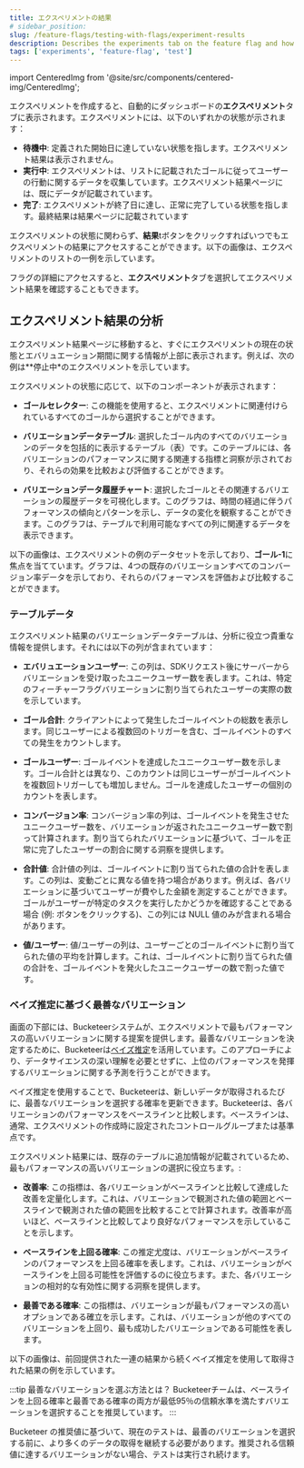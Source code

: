```yaml
---
title: エクスペリメントの結果
# sidebar_position: 
slug: /feature-flags/testing-with-flags/experiment-results
description: Describes the experiments tab on the feature flag and how to link feature flags to experiments.
tags: ['experiments', 'feature-flag', 'test']
---
```


import CenteredImg from '@site/src/components/centered-img/CenteredImg';

エクスペリメントを作成すると、自動的にダッシュボードの**エクスペリメント**タブに表示されます。エクスペリメントには、以下のいずれかの状態が示されます：

- **待機中**: 定義された開始日に達していない状態を指します。エクスペリメント結果は表示されません。
- **実行中**: エクスペリメントは、リストに記載されたゴールに従ってユーザーの行動に関するデータを収集しています。エクスペリメント結果ページには、既にデータが記載されています。 
- **完了**: エクスペリメントが終了日に達し、正常に完了している状態を指します。最終結果は結果ページに記載されています

エクスペリメントの状態に関わらず、**結果**tボタンをクリックすればいつでもエクスペリメントの結果にアクセスすることができます。以下の画像は、エクスペリメントのリストの一例を示しています。

<CenteredImg
  imgURL="img/feature-flags/using-experiments/experiments-list.png"
  alt="List of experiments"
  wSize="550px"
/>

フラグの詳細にアクセスすると、**エクスペリメント**タブを選択してエクスペリメント結果を確認することもできます。

## エクスペリメント結果の分析

エクスペリメント結果ページに移動すると、すぐにエクスペリメントの現在の状態とエバリュエーション期間に関する情報が上部に表示されます。例えば、次の例は**停止中*のエクスペリメントを示しています。

<CenteredImg
  imgURL="img/feature-flags/using-experiments/stopped-experiment.png"
  alt="Stopped experiment."
/>

エクスペリメントの状態に応じて、以下のコンポーネントが表示されます：

- **ゴールセレクター**: この機能を使用すると、エクスペリメントに関連付けられているすべてのゴールから選択することができます。

- **バリエーションデータテーブル**: 選択したゴール内のすべてのバリエーションのデータを包括的に表示するテーブル（表）です。このテーブルには、各バリエーションのパフォーマンスに関する関連する指標と洞察が示されており、それらの効果を比較および評価することができます。

- **バリエーションデータ履歴チャート**: 選択したゴールとその関連するバリエーションの履歴データを可視化します。このグラフは、時間の経過に伴うパフォーマンスの傾向とパターンを示し、データの変化を観察することができます。このグラフは、テーブルで利用可能なすべての列に関連するデータを表示できます。


以下の画像は、エクスペリメントの例のデータセットを示しており、**ゴール-1**に焦点を当てています。グラフは、4つの既存のバリエーションすべてのコンバージョン率データを示しており、それらのパフォーマンスを評価および比較することができます。

<CenteredImg
  imgURL="img/feature-flags/using-experiments/experiments-1.png"
  alt="First portion of experiment panel"
  borderWidth="1px"
/>

### テーブルデータ

エクスペリメント結果のバリエーションデータテーブルは、分析に役立つ貴重な情報を提供します。それには以下の列が含まれています：

- **エバリュエーションユーザー**: この列は、SDKリクエスト後にサーバーからバリエーションを受け取ったユニークユーザー数を表します。これは、特定のフィーチャーフラグバリエーションに割り当てられたユーザーの実際の数を示しています。

- **ゴール合計**: クライアントによって発生したゴールイベントの総数を表示します。同じユーザーによる複数回のトリガーを含む、ゴールイベントのすべての発生をカウントします。

- **ゴールユーザー**: ゴールイベントを達成したユニークユーザー数を示します。ゴール合計とは異なり、このカウントは同じユーザーがゴールイベントを複数回トリガーしても増加しません。ゴールを達成したユーザーの個別のカウントを表します。

- **コンバージョン率**: コンバージョン率の列は、ゴールイベントを発生させたユニークユーザー数を、バリエーションが返されたユニークユーザー数で割って計算されます。割り当てられたバリエーションに基づいて、ゴールを正常に完了したユーザーの割合に関する洞察を提供します。

- **合計値**: 合計値の列は、ゴールイベントに割り当てられた値の合計を表します。この列は、変動ごとに異なる値を持つ場合があります。例えば、各バリエーションに基づいてユーザーが費やした金額を測定することができます。ゴールがユーザーが特定のタスクを実行したかどうかを確認することである場合 (例: ボタンをクリックする)、この列には NULL 値のみが含まれる場合があります。

- **値/ユーザー**: 値/ユーザーの列は、ユーザーごとのゴールイベントに割り当てられた値の平均を計算します。これは、ゴールイベントに割り当てられた値の合計を、ゴールイベントを発火したユニークユーザーの数で割った値です。


### ベイズ推定に基づく最善なバリエーション

画面の下部には、Bucketeerシステムが、エクスペリメントで最もパフォーマンスの高いバリエーションに関する提案を提供します。最善なバリエーションを決定するために、Bucketeerは[ベイズ推定](https://en.wikipedia.org/wiki/Bayesian_inference)を活用しています。このアプローチにより、データサイエンスの深い理解を必要とせずに、上位のパフォーマンスを発揮するバリエーションに関する予測を行うことができます。

ベイズ推定を使用することで、Bucketeerは、新しいデータが取得されるたびに、最善なバリエーションを選択する確率を更新できます。Bucketeerは、各バリエーションのパフォーマンスをベースラインと比較します。ベースラインは、通常、エクスペリメントの作成時に設定されたコントロールグループまたは基準点です。

エクスペリメント結果には、既存のテーブルに追加情報が記載されているため、最もパフォーマンスの高いバリエーションの選択に役立ちます。:


- **改善率**: この指標は、各バリエーションがベースラインと比較して達成した改善を定量化します。これは、バリエーションで観測された値の範囲とベースラインで観測された値の範囲を比較することで計算されます。改善率が高いほど、ベースラインと比較してより良好なパフォーマンスを示していることを示します。

- **ベースラインを上回る確率**: この推定尤度は、バリエーションがベースラインのパフォーマンスを上回る確率を表します。これは、バリエーションがベースラインを上回る可能性を評価するのに役立ちます。また、各バリエーションの相対的な有効性に関する洞察を提供します。

- **最善である確率**: この指標は、バリエーションが最もパフォーマンスの高いオプションである確立を示します。これは、バリエーションが他のすべてのバリエーションを上回り、最も成功したバリエーションである可能性を表します。


以下の画像は、前回提供された一連の結果から続くベイズ推定を使用して取得された結果の例を示しています。

<CenteredImg
  imgURL="img/feature-flags/using-experiments/experiments-2.png"
  alt="Second portion of experiment panel"
  borderWidth="1px"
/>

:::tip 最善なバリエーションを選ぶ方法とは？
Bucketeerチームは、ベースラインを上回る確率と最善である確率の両方が最低95％の信頼水準を満たすバリエーションを選択することを推奨しています。
:::

Bucketeer の推奨値に基づいて、現在のテストは、最善のバリエーションを選択する前に、より多くのデータの取得を継続する必要があります。推奨される信頼値に達するバリエーションがない場合、テストは実行され続けます。
